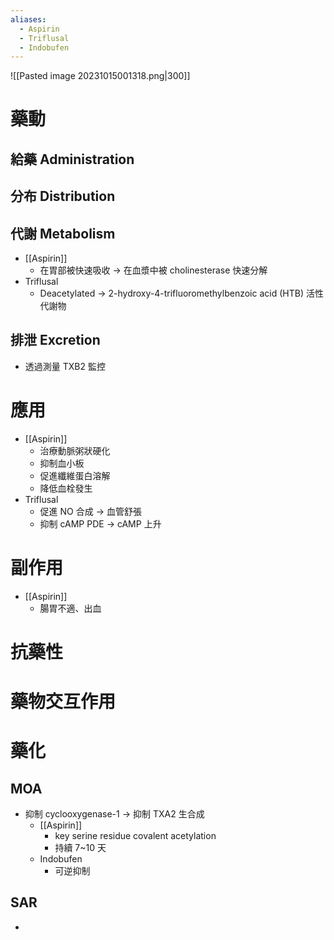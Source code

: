 ```yaml
---
aliases:
  - Aspirin
  - Triflusal
  - Indobufen
---
```


![[Pasted image 20231015001318.png|300]]
# 藥動
## 給藥 Administration
## 分布 Distribution
## 代謝 Metabolism
- [[Aspirin]] 
	- 在胃部被快速吸收 $\rightarrow$ 在血漿中被 cholinesterase 快速分解
- Triflusal
	- Deacetylated $\rightarrow$ 2-hydroxy-4-trifluoromethylbenzoic acid (HTB) 活性代謝物
## 排泄 Excretion
- 透過測量 TXB2 監控
# 應用
- [[Aspirin]] 
	- 治療動脈粥狀硬化
	- 抑制血小板
	- 促進纖維蛋白溶解
	- 降低血栓發生
- Triflusal 
	- 促進 NO 合成 $\rightarrow$ 血管舒張
	- 抑制 cAMP PDE $\rightarrow$ cAMP 上升
# 副作用
- [[Aspirin]] 
	- 腸胃不適、出血
# 抗藥性
# 藥物交互作用
# 藥化
## MOA
- 抑制 cyclooxygenase-1 $\rightarrow$ 抑制 TXA2 生合成
	- [[Aspirin]] 
		- key serine residue covalent acetylation
		- 持續 7~10 天
	- Indobufen
		- 可逆抑制
## SAR
- 

